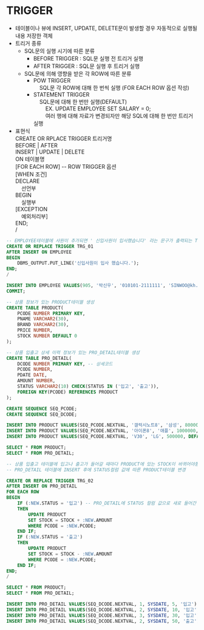 # TRIGGER
+ 테이블이나 뷰에 INSERT, UPDATE, DELETE문이 발생할 경우 자동적으로 실행될 내용 저장한 객체
+ 트리거 종류
  + SQL문의 실행 시기에 따른 분류
    + BEFORE TRIGGER : SQL문 실행 전 트리거 실행
    + AFTER TRIGGER : SQL문 실행 후 트리거 실행
  + SQL문에 의해 영향을 받은 각 ROW에 따른 분류
    + POW TRIGGER  
    &nbsp;&nbsp;&nbsp;&nbsp;SQL문 각 ROW에 대해 한 번씩 실행 (FOR EACH ROW 옵션 작성)
    + STATEMENT TRIGGER  
    &nbsp;&nbsp;&nbsp;&nbsp;SQL문에 대해 한 번만 실행(DEFAULT)  
    &nbsp;&nbsp;&nbsp;&nbsp;&nbsp;&nbsp;&nbsp;&nbsp;EX. UPDATE EMPLOYEE SET SALARY = 0;  
    &nbsp;&nbsp;&nbsp;&nbsp;&nbsp;&nbsp;&nbsp;&nbsp;여러 행에 대해 자료가 변경되자만 해당 SQL에 대해 한 번만 트리거 실행
+ 표현식  
CREATE OR RPLACE TRIGGER 트리거명  
BEFORE | AFTER  
INSERT | UPDATE | DELETE  
ON 테이블명  
[FOR EACH ROW] -- ROW TRIGGER 옵션  
[WHEN 조건]  
DECLARE  
&nbsp;&nbsp;&nbsp; 선언부  
BEGIN  
&nbsp;&nbsp;&nbsp; 실행부  
[EXCEPTION  
&nbsp;&nbsp;&nbsp; 예외처리부]  
END;  
/
>
  ```SQL
  -- EMPLOYEE테이블에 사원이 추가되면 ' 신입사원이 입사했습니다' 라는 문구가 출력되는 TRG_01 트리거 생성
  CREATE OR REPLACE TRIGGER TRG_01
  AFTER INSERT ON EMPLOYEE
  BEGIN
      DBMS_OUTPUT.PUT_LINE('신입사원이 입사 했습니다.');
  END;
  /

  INSERT INTO EMPLOYEE VALUES(905, '박신우', '010101-2111111', 'SINWOO@kh.or.kr', '01711111111', 'D5','J3','S5', 3000000, 0.1,200,SYSDATE, NULL, DEFAULT);
  COMMIT;

  -- 상품 정보가 있는 PRODUCT테이블 생성
  CREATE TABLE PRODUCT(
      PCODE NUMBER PRIMARY KEY,
      PNAME VARCHAR2(30),
      BRAND VARCHAR2(30),
      PRICE NUMBER,
      STOCK NUMBER DEFAULT 0
  );

  -- 상품 입출고 상세 이력 정보가 있는 PRO_DETAIL테이블 생성
  CREATE TABLE PRO_DETAIL(
      DCODE NUMBER PRIMARY KEY, -- 상세코드
      PCODE NUMBER,
      PDATE DATE,
      AMOUNT NUMBER,
      STATUS VARCHAR2(10) CHECK(STATUS IN ('입고', '출고')),
      FOREIGN KEY(PCODE) REFERENCES PRODUCT
  );

  CREATE SEQUENCE SEQ_PCODE;
  CREATE SEQUENCE SEQ_DCODE;

  INSERT INTO PRODUCT VALUES(SEQ_PCODE.NEXTVAL, '갤럭시노트8', '삼성', 800000, DEFAULT);
  INSERT INTO PRODUCT VALUES(SEQ_PCODE.NEXTVAL, '아이폰8', '애플', 1000000, DEFAULT);
  INSERT INTO PRODUCT VALUES(SEQ_PCODE.NEXTVAL, 'V30', 'LG', 500000, DEFAULT);

  SELECT * FROM PRODUCT;
  SELECT * FROM PRO_DETAIL;

  -- 상품 입출고 테이블에 입고나 출고가 들어갈 때마다 PRODUCT에 있는 STOCK이 바뀌어야함
  -- PRO_DETAIL 테이블에 INSERT 후에 STATUS컬럼 값에 따른 PRODUCT테이블 변경

  CREATE OR REPLACE TRIGGER TRG_02
  AFTER INSERT ON PRO_DETAIL
  FOR EACH ROW
  BEGIN
      IF (:NEW.STATUS = '입고') -- PRO_DETAIL에 STATUS 컬럼 값으로 새로 들어간 값이 '입고'명
      THEN
          UPDATE PRODUCT
          SET STOCK = STOCK + :NEW.AMOUNT
          WHERE PCODE = :NEW.PCODE;
      END IF;
      IF (:NEW.STATUS = '출고')
      THEN 
          UPDATE PRODUCT
          SET STOCK = STOCK - :NEW.AMOUNT
          WHERE PCODE = :NEW.PCODE;
      END IF;
  END;
  /

  SELECT * FROM PRODUCT;
  SELECT * FROM PRO_DETAIL;

  INSERT INTO PRO_DETAIL VALUES(SEQ_DCODE.NEXTVAL, 1, SYSDATE, 5, '입고');
  INSERT INTO PRO_DETAIL VALUES(SEQ_DCODE.NEXTVAL, 2, SYSDATE, 10, '입고');
  INSERT INTO PRO_DETAIL VALUES(SEQ_DCODE.NEXTVAL, 3, SYSDATE, 30, '입고');
  INSERT INTO PRO_DETAIL VALUES(SEQ_DCODE.NEXTVAL, 2, SYSDATE, 50, '출고');
  ```
